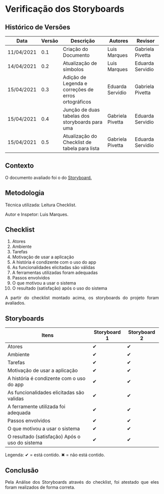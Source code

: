 # Verificação dos Storyboards
## Histórico de Versões

| Data       | Versão | Descrição               | Autores      | Revisor          |
| ---------- | ------ | ----------------------- | ------------ | ---------------- |
| 11/04/2021 | 0.1    | Criação do Documento    | Luis Marques | Gabriela Pivetta |
| 14/04/2021 | 0.2    | Atualização de símbolos | Luis Marques | Eduarda Servidio |
| 15/04/2021 | 0.3    | Adição de Legenda e correções de erros ortográficos      | Eduarda Servidio | Gabriela Pivetta |
| 15/04/2021 | 0.4    | Junção de duas tabelas dos storyboards para uma  | Gabriela Pivetta | Eduarda Servidio |
| 15/04/2021 | 0.5    | Atualização do Checklist de tabela para lista  | Gabriela Pivetta | Eduarda Servidio |

## Contexto

<p align="justify">O documento avaliado foi o do <a href = "https://requisitos-de-software.github.io/2020.2-Meu-Gov.br/Elicitacao/storyboard/" > Storyboard.</a> </p>

## Metodologia

<p align="justify">Técnica utilizada: Leitura Checklist.</p>
Autor e Inspetor: Luis Marques.

## Checklist

1. Atores                                         
2. Ambiente                                       
3. Tarefas                                        
4. Motivação de usar a aplicação                  
5. A história é condizente com o uso do app       
6. As funcionalidades elicitadas são válidas      
7. A ferramentas utilizadas foram adequadas            
8. Passos envolvidos                             
9. O que motivou a usar o sistema                 
10. O resultado (satisfação) após o uso do sistema 

<p align="justify"> A partir do checklist montado acima, os storyboards do projeto foram avaliados. </p>

## Storyboards

| Itens                                          | Storyboard 1 | Storyboard 2 |
| ---------------------------------------------- | ------------ |------------- |
| Atores                                         | ✔            | ✔            |
| Ambiente                                       | ✔            | ✔            |
| Tarefas                                        | ✔            | ✔            |
| Motivação de usar a aplicação                  | ✔            | ✔            |
| A história é condizente com o uso do app       | ✔            | ✔            |
| As funcionalidades elicitadas são validas      | ✔            | ✔            |
| A ferramente utilizada foi adequada            | ✔            | ✔            |
| Passos envolvidos                              | ✔            | ✔            |
| O que motivou a usar o sistema                 | ✔            | ✔            |
| O resultado (satisfação) Após o uso do sistema | ✔            | ✔            |

Legenda: ✔ = está contido. ✖ = não está contido.

## Conclusão

<p align="justify"> Pela Análise dos Storyboards através do checklist, foi atestado que eles foram realizados de forma correta.</p>
